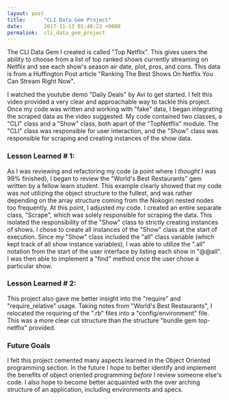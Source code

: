 ```yaml
---
layout: post
title:      "CLI Data Gem Project"
date:       2017-11-13 01:48:23 +0000
permalink:  cli_data_gem_project
---
```



The CLI Data Gem I created is called "Top Netflix".  This gives users the ability to choose from a list of top ranked shows currently streaming on Netflix and see each show's season air date, plot, pros, and cons.  This data is from a Huffington Post article "Ranking The Best Shows On Netflix You Can Stream Right Now".

I watched the youtube demo "Daily Deals" by Avi to get started.  I felt this video provided a very clear and approachable way to tackle this project.  Once my code was written and working with "fake" data, I began integrating the scraped data as the video suggested.  My code contained two classes, a "CLI" class and a "Show" class, both apart of the "TopNetflix" module.  The "CLI" class was responsible for user interaction, and the "Show" class was responsible for scraping and creating instances of the show data.  

### Lesson Learned # 1:
As I was reviewing and refactoring my code (a point where I *thought* I was 99% finished), I began to review the "World's Best Restaurants" gem written by a fellow learn student.  This example clearly showed that my code was *not* utilizing the object structure to the fullest, and was rather depending on the array structure coming from the Nokogiri nested nodes too frequently.  At this point, I adjusted my code.  I created an entire separate class, "Scrape", which was solely responsible for scraping the data.  This isolated the responsibility of the "Show" class to strictly creating instances of shows.  I chose to create all instances of the "Show" class at the start of execution.  Since my "Show" class included the "all" class variable (which kept track of all show instance variables), I was able to utilize the ".all" notation from the start of the user interface by listing each show in "@@all".  I was then able to implement a "find" method once the user chose a particular show.

### Lesson Learned # 2:
This project also gave me better insight into the "require" and "require_relative" usage.  Taking notes from "World's Best Restaurants", I relocated the requiring of the ".rb" files into a "config/environment" file.  This was a more clear cut structure than the structure "bundle gem top-netflix" provided.

### Future Goals
I felt this project cemented many aspects learned in the Object Oriented programming section. In the future I hope to better identify and implement the benefits of object oriented programming *before* I review someone else's code.  I also hope to become better acquainted with the over arching structure of an application, including environments and specs.

